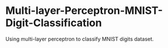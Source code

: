 # Multi-layer-Perceptron-MNIST-Digit-Classification
Using multi-layer perceptron to classify MNIST digits dataset.
